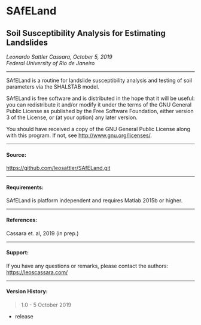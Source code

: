 # SAfELand  
## Soil Susceptibility Analysis for Estimating Landslides    
  
*Leonardo Sattler Cassara, October 5, 2019*  
*Federal University of Rio de Janeiro*  
____________________________________________________________

SAfELand is a routine for landslide susceptibility analysis 
and testing of soil parameters via the SHALSTAB model.  
  
SAfELand is free software and is distributed in the hope 
that it will be useful: you can redistribute it and/or 
modify it under the terms of the GNU General Public License 
as published by the Free Software Foundation, either version 
3 of the License, or (at your option) any later version.  
  
You should have received a copy of the GNU General Public License 
along with this program. If not, see <http://www.gnu.org/licenses/>.
____________________________________________________________

#### Source:  
<https://github.com/leosattler/SAfELand.git>
____________________________________________________________

#### Requirements:  
SAfELand is platform independent and requires Matlab 2015b or higher.
____________________________________________________________

#### References:  
Cassara et. al, 2019 (in prep.)
____________________________________________________________

#### Support:  
If you have any questions or remarks, please contact the authors:
<https://leoscassara.com/>
____________________________________________________________

#### Version History:  
> 1.0 - 5 October 2019  
- release
